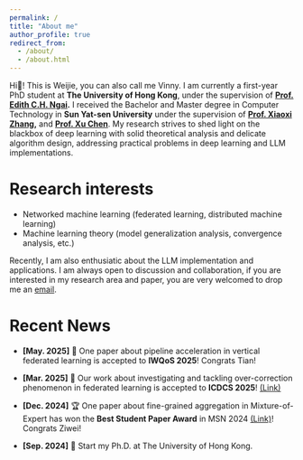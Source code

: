 ```yaml
---
permalink: /
title: "About me"
author_profile: true
redirect_from: 
  - /about/
  - /about.html
---
```


Hi:wave:! This is Weijie, you can also call me Vinny. I am currently a first-year PhD student at **The University of Hong Kong**, under the supervision of **[Prof. Edith C.H. Ngai](https://www.eee.hku.hk/~iotlab/EdithNgai.html).** I received the Bachelor and Master degree in Computer Technology in **Sun Yat-sen University** under the supervision of **[Prof. Xiaoxi Zhang](https://0xxz.github.io),** and **[Prof. Xu Chen](https://sites.google.com/view/xcsysu/home)**. My research strives to shed light on the blackbox of deep learning with solid theoretical analysis and delicate algorithm design, addressing practical problems in deep learning and LLM implementations. 

Research interests
======
* Networked machine learning (federated learning, distributed machine learning)
* Machine learning theory (model generalization analysis, convergence analysis, etc.)

Recently, I am also enthusiatic about the LLM implementation and applications. I am always open to discussion and collaboration, if you are interested in my research area and paper, you are very welcomed to drop me an [email](liuwj0817@connect.hku.hk).

Recent News
======
* **[May. 2025]** :book: One paper about pipeline acceleration in vertical federated learning is accepted to **IWQoS 2025**! Congrats Tian!

* **[Mar. 2025]** :book: Our work about investigating and tackling over-correction phenomenon in federated learning is accepted to **ICDCS 2025**! [(Link)](https://arxiv.org/abs/2504.17528)

* **[Dec. 2024]** :trophy: One paper about fine-grained aggregation in Mixture-of-Expert has won the **Best Student Paper Award** in MSN 2024 [(Link)](https://arxiv.org/pdf/2411.02115)! Congrats Ziwei!

* **[Sep. 2024]** :pushpin: Start my Ph.D. at The University of Hong Kong.